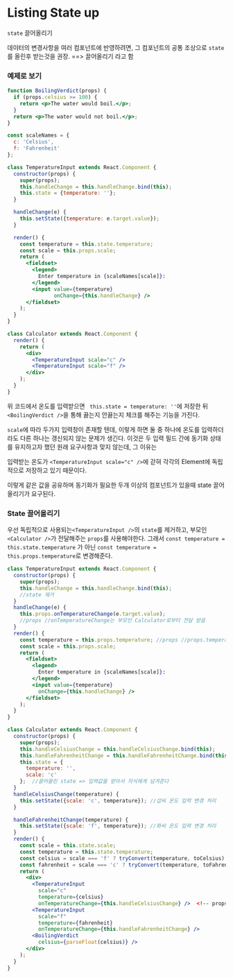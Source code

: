 # Listing State up

`state` 끌어올리기

데이터의 변경사항을 여러 컴포넌트에 반영하려면, 그 컴포넌트의 공통 조상으로 `state`를 올린후 받는것을 권장. ==> 끌어올리기 라고 함



### 예제로 보기



```jsx
function BoilingVerdict(props) {
  if (props.celsius >= 100) {
    return <p>The water would boil.</p>;
  }
  return <p>The water would not boil.</p>;
}
```

```jsx
const scaleNames = {
  c: 'Celsius',
  f: 'Fahrenheit'
};

class TemperatureInput extends React.Component {
  constructor(props) {
    super(props);
    this.handleChange = this.handleChange.bind(this);
    this.state = {temperature: ''};
  }

  handleChange(e) {
    this.setState({temperature: e.target.value});
  }

  render() {
    const temperature = this.state.temperature;
    const scale = this.props.scale;
    return (
      <fieldset>
        <legend>
          Enter temperature in {scaleNames[scale]}:
        </legend>
        <input value={temperature}
               onChange={this.handleChange} />
      </fieldset>
    );
  }
}
```

```jsx
class Calculator extends React.Component {
  render() {
    return (
      <div>
        <TemperatureInput scale="c" />
        <TemperatureInput scale="f" /> 
      </div>
    );
  }
}
```

위 코드에서 온도를 입력받으면 ` this.state = temperature: ''`에 저장한 뒤 `<BoilingVerdict />`을 통해 끓는지 안끓는지 체크를 해주는 기능을 가진다. 

`scale`에 따라 두가지 입력창이 존재할 텐데, 이렇게 하면 둘 중 하나에 온도를 입력하더라도 다른 하나는 갱신되지 않는 문제가 생긴다. 이것은 두 입력 필드 간에 동기화 상태를 유지하고자 했던 원래 요구사항과 맞지 않는데, 그 이유는

입력받는 온도가 `<TemperatureInput scale="c" />`에 갇혀 각각의 Element에 독립적으로 저장하고 있기 때문이다.

이렇게 같은 값을 공유하며 동기화가 필요한 두개 이상의 컴포넌트가 있을때 state 끌어올리기가 요구된다.

### State 끌어올리기

우선 독립적으로 사용되는`<TemperatureInput />`의 `state`를 제거하고, 부모인 `<Calculator />`가 전달해주는 `props`를 사용해야한다. 그래서 `const temperature = this.state.temperature` 가 아닌 `const temperature = this.props.temperature`로 변경해준다.

```jsx
class TemperatureInput extends React.Component {
  constructor(props) {
    super(props);
    this.handleChange = this.handleChange.bind(this);
    //state 제거
  }
  handleChange(e) {
    this.props.onTemperatureChange(e.target.value);
    //props //onTemperatureChange는 부모인 Calculator로부터 전달 받음
  }
  render() {
    const temperature = this.props.temperature; //props //props.temperature는 부모인 Calculator로부터 전달 받음
    const scale = this.props.scale;
    return (
      <fieldset>
        <legend>
          Enter temperature in {scaleNames[scale]}:
        </legend>
        <input value={temperature}
          onChange={this.handleChange} />
      </fieldset>
    );
  }
}
```



```jsx
class Calculator extends React.Component {
  constructor(props) {
    super(props);
    this.handleCelsiusChange = this.handleCelsiusChange.bind(this);
    this.handleFahrenheitChange = this.handleFahrenheitChange.bind(this);
    this.state = {
      temperature: '',
      scale: 'c'
    };  //끌어올린 state => 입력값을 받아서 자식에게 넘겨준다
  }
  handleCelsiusChange(temperature) {
    this.setState({scale: 'c', temperature}); //섭씨 온도 입력 변경 처리
  }

  handleFahrenheitChange(temperature) {
    this.setState({scale: 'f', temperature}); //화씨 온도 입력 변경 처리
  }
  render() {
    const scale = this.state.scale;
    const temperature = this.state.temperature;
    const celsius = scale === 'f' ? tryConvert(temperature, toCelsius) : temperature;  //단위에 맞게 환산
    const fahrenheit = scale === 'c' ? tryConvert(temperature, toFahrenheit) : temperature; // tryConvert라는 함수가 있다고 가정
    return (
      <div>
        <TemperatureInput
          scale="c"
          temperature={celsius}
          onTemperatureChange={this.handleCelsiusChange} />  <!-- props로 temperature를 넘겨줌 -->
        <TemperatureInput
          scale="f"
          temperature={fahrenheit}
          onTemperatureChange={this.handleFahrenheitChange} />
        <BoilingVerdict
          celsius={parseFloat(celsius)} /> 
      </div>
    );
  }
}
```









